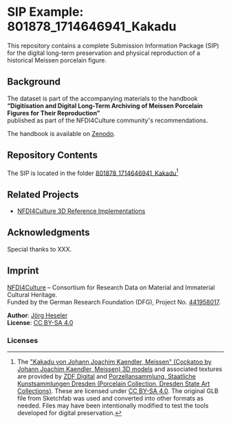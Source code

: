 # SIP Example: 801878_1714646941_Kakadu

This repository contains a complete Submission Information Package (SIP) for the digital long-term preservation and physical reproduction of a historical Meissen porcelain figure.

## Background

The dataset is part of the accompanying materials to the handbook  
**“Digitisation and Digital Long-Term Archiving of Meissen Porcelain Figures for Their Reproduction”**  
published as part of the NFDI4Culture community's recommendations.

The handbook is available on [Zenodo](https://doi.org/10.5281/zenodo.15481637).

## Repository Contents

The SIP is located in the folder [801878_1714646941_Kakadu](./801878_1714646941_Kakadu/)[^1]

## Related Projects

- [NFDI4Culture 3D Reference Implementations](https://github.com/JoergHeseler/nfdi4culture-3d-reference-implementations)

## Acknowledgments

Special thanks to XXX.

## Imprint

[NFDI4Culture](https://nfdi4culture.de/) – Consortium for Research Data on Material and Immaterial Cultural Heritage.  
Funded by the German Research Foundation (DFG), Project No. [441958017](https://gepris.dfg.de/gepris/projekt/441958017).

**Author**: [Jörg Heseler](https://orcid.org/0000-0002-1497-627X)  
**License**: [CC BY-SA 4.0](https://creativecommons.org/licenses/by-sa/4.0/)

### Licenses

[^1]: The ["Kakadu von Johann Joachim Kaendler, Meissen" (Cockatoo by Johann Joachim Kaendler, Meissen) 3D models](https://sketchfab.com/3d-models/cockatoo-von-johann-joachim-kaendler-meissen-ddebac799fa14d389a6acc68f9cbfcdf) and associated textures are provided by [ZDF Digital](https://zdf.digital/) and [Porzellansammlung, Staatliche Kunstsammlungen Dresden (Porcelain Collection, Dresden State Art Collections)](https://www.skd.museum/). These are licensed under [CC BY-SA 4.0](https://creativecommons.org/licenses/by-sa/4.0/). The original GLB file from Sketchfab was used and converted into other formats as needed. Files may have been intentionally modified to test the tools developed for digital preservation.
